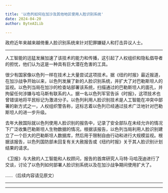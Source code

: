 ```yaml
---

title: '以色列如何在加沙及其他地区使用人脸识别系统'
date: 2024-04-20
author: ByteAILib

---
```


政府近年来越来越倚重人脸识别系统来针对犯罪嫌疑人和打击异议人士。

---
人工智能的迅猛发展加速了该技术的能力和传播，这引起了人权组织和隐私倡导者的担忧，他们认为这是一种具有巨大潜在危害的工具。

很少有国家像以色列一样在技术上大量尝试这项技术。据《纽约时报》最近报道，在加沙战争开始以来，以色列发展了新的人脸识别系统，并扩大了对巴勒斯坦人的监视。以色列当局在加沙的检查站部署该系统，扫描通过的巴勒斯坦人的面孔，并拘留任何涉嫌与哈马斯有联系的人。据一名以色列军官告诉《时报》，这项技术也曾错误地将平民标记为激进分子。以色列利用人脸识别技术是人工智能在冲突中部署的新方式之一，人权组织警告称，这标志着以色列已经通过技术广泛地针对巴勒斯坦人的进一步升级。

去年大赦国际就以色列使用人脸识别的报告中，记录了安全部队在未经允许的情况下广泛收集巴勒斯坦人生物数据的情况。根据该报告，以色列当局利用人脸识别建立了一个巨大的巴勒斯坦人数据库，然后用于限制自由行动和进行大规模监视。根据该报告，以色列国防部未回复有关大赦报告或《纽约时报》关于其人脸识别计划结果的请求。

《卫报》与大赦的人工智能和人权顾问，报告的首席研究人马特·马哈茂迪进行了交谈，讨论了以色列如何部署人脸识别系统以及在加沙战争期间使用扩大了。

......（后续内容请见原文）

---
---
